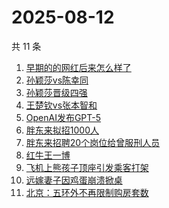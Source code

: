 # 2025-08-12

共 11 条

<!-- BEGIN -->
<!-- 最后更新时间 Tue Aug 12 2025 12:17:56 GMT+0800 (China Standard Time) -->

1. [早期的的网红后来怎么样了](https://www.zhihu.com/search?q=早期的的网红后来怎么样了)
1. [孙颖莎vs陈幸同](https://www.zhihu.com/search?q=孙颖莎vs陈幸同)
1. [孙颖莎晋级四强](https://www.zhihu.com/search?q=孙颖莎晋级四强)
1. [王楚钦vs张本智和](https://www.zhihu.com/search?q=王楚钦vs张本智和)
1. [OpenAI发布GPT-5](https://www.zhihu.com/search?q=OpenAI发布GPT-5)
1. [胖东来拟招1000人](https://www.zhihu.com/search?q=胖东来拟招1000人)
1. [胖东来招聘20个岗位给曾服刑人员](https://www.zhihu.com/search?q=胖东来招聘20个岗位给曾服刑人员)
1. [红牛王一博](https://www.zhihu.com/search?q=红牛王一博)
1. [飞机上熊孩子顶座引发乘客打架](https://www.zhihu.com/search?q=飞机上熊孩子顶座引发乘客打架)
1. [远嫁妻子因鸡蛋崩溃掀桌](https://www.zhihu.com/search?q=远嫁妻子因鸡蛋崩溃掀桌)
1. [北京：五环外不再限制购房套数](https://www.zhihu.com/search?q=北京：五环外不再限制购房套数)

<!-- END -->
